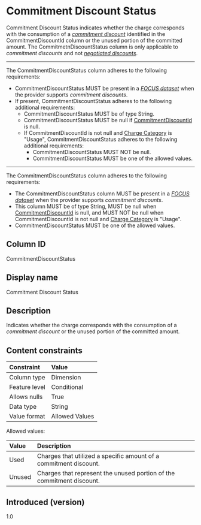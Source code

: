 # Commitment Discount Status

Commitment Discount Status indicates whether the charge corresponds with the consumption of a [*commitment discount*](#glossary:commitment-discount) identified in the CommitmentDiscountId column or the unused portion of the committed amount. The CommitmetnDiscountStatus column is only applicable to *commitment discounts* and not [*negotiated discounts*](#glossary:negotiated-discount).

---
The CommitmentDiscountStatus column adheres to the following requirements:

* CommitmentDiscountStatus MUST be present in a [*FOCUS dataset*](#glossary:FOCUS-dataset) when the provider supports *commitment discounts*.
* If present, CommitmentDiscountStatus adheres to the following additional requirements:
  * CommitmentDiscountStatus MUST be of type String.
  * CommitmentDiscountStatus MUST be null if [CommitmentDiscountId](#commitmentdiscountid) is null.
  * If CommitmentDiscountId is not null and [Charge Category](#chargecategory) is "Usage", CommitmentDiscountStatus adheres to the following additional requirements:
    * CommitmentDiscountStatus MUST NOT be null.
    * CommitmentDiscountStatus MUST be one of the allowed values.

---
The CommitmentDiscountStatus column adheres to the following requirements:

* The CommitmentDiscountStatus column MUST be present in a [*FOCUS dataset*](#glossary:FOCUS-dataset) when the provider supports *commitment discounts*.
* This column MUST be of type String, MUST be null when [CommitmentDiscountId](#commitmentdiscountid) is null, and MUST NOT be null when CommitmentDiscountId is not null and [Charge Category](#chargecategory) is "Usage".
* CommitmentDiscountStatus MUST be one of the allowed values.

## Column ID

CommitmentDiscountStatus

## Display name

Commitment Discount Status

## Description

Indicates whether the charge corresponds with the consumption of a *commitment discount* or the unused portion of the committed amount.

## Content constraints

| Constraint      | Value          |
| :-------------- | :------------- |
| Column type     | Dimension      |
| Feature level   | Conditional    |
| Allows nulls    | True           |
| Data type       | String         |
| Value format    | Allowed Values |

Allowed values:

| Value  | Description                                                                 |
| :----- | :-------------------------------------------------------------------------- |
| Used   | Charges that utilized a specific amount of a commitment discount.     |
| Unused | Charges that represent the unused portion of the commitment discount. |

## Introduced (version)

1.0
